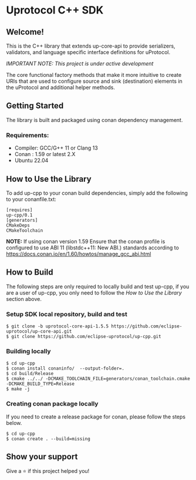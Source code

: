 # Uprotocol C++ SDK 

## Welcome!

This is the C++ library that extends up-core-api to provide serializers, validators, and language specific interface definitions for uProtocol. 

*_IMPORTANT NOTE:_ This project is under active development*

The core functional factory methods that make it more intuitive to create URIs that are used to configure source and sink (destination) elements in the uProtocol and additional helper methods.


## Getting Started

The library is built and packaged using conan dependency management. 

### Requirements:
- Compiler: GCC/G++ 11 or Clang 13
- Conan : 1.59 or latest 2.X
- Ubuntu 22.04

## How to Use the Library
To add up-cpp to your conan build dependencies, simply add the following to your conanfile.txt:
```
[requires]
up-cpp/0.1
[generators]
CMakeDeps
CMakeToolchain
```
**NOTE:** If using conan version 1.59 Ensure that the conan profile is configured to use ABI 11 (libstdc++11: New ABI.) standards according to https://docs.conan.io/en/1.60/howtos/manage_gcc_abi.html

## How to Build 
The following steps are only required to locally build and test up-cpp, if you are a user of up-cpp, you only need to follow the _How to Use the Library_ section above. 
### Setup SDK local repository, build and test
```
$ git clone -b uprotocol-core-api-1.5.5 https://github.com/eclipse-uprotocol/up-core-api.git
$ git clone https://github.com/eclipse-uprotocol/up-cpp.git
```

### Building locally 
```
$ cd up-cpp
$ conan install conaninfo/  --output-folder=.
$ cd build/Release
$ cmake ../../ -DCMAKE_TOOLCHAIN_FILE=generators/conan_toolchain.cmake -DCMAKE_BUILD_TYPE=Release
$ make -j 
```

### Creating conan package locally 
If you need to create a release package for conan, please follow the steps below.

```
$ cd up-cpp
$ conan create . --build=missing
```

## Show your support

Give a ⭐️ if this project helped you!
